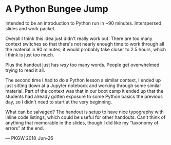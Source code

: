 # A Python Bungee Jump

Intended to be an introduction to Python run in ~90 minutes. Interspersed
slides and work packet.

Overall I think this idea just didn't really work out. There are too many
context switches so that there's not nearly enough time to work through all
the material in 90 minutes; it would probably take closer to 2.5 hours, which
I think is just too much.

Plus the handout just has *way* too many words. People get overwhelmed trying
to read it all.

The second time I had to do a Python lesson a similar context, I ended up just
sitting down at a Jupyter notebook and working through some similar material.
Part of the context was that in our boot camp it ended up that the students
had already gotten exposure to some Python basics the previous day, so I
didn't need to start at the very beginning.

What can be salvaged? The handout is setup to have nice typography with inline
code listings, which could be useful for other handouts. Can't think of
anything that memorable in the slides, though I did like my “taxonomy of
errors” at the end.

— PKGW 2018-Jun-26

